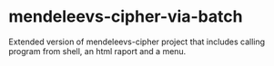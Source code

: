 # mendeleevs-cipher-via-batch
Extended version of mendeleevs-cipher project that includes calling program from shell, an html raport and a menu.
